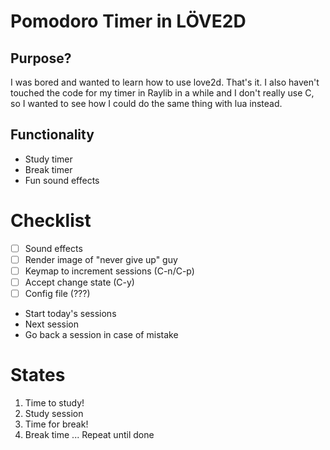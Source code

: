 # Pomodoro Timer in LÖVE2D
## Purpose?
I was bored and wanted to learn how to use love2d. That's it. I also haven't touched the code for my timer in Raylib in a while and I don't really use C, so I wanted to see how I could do the same thing with lua instead.

## Functionality
- Study timer
- Break timer
- Fun sound effects

# Checklist
- [ ] Sound effects
- [ ] Render image of "never give up" guy
- [ ] Keymap to increment sessions (C-n/C-p)
- [ ] Accept change state (C-y)
- [ ] Config file (???)

- Start today's sessions
- Next session
- Go back a session in case of mistake

# States
1. Time to study!
2. Study session
3. Time for break!
4. Break time
... Repeat until done
